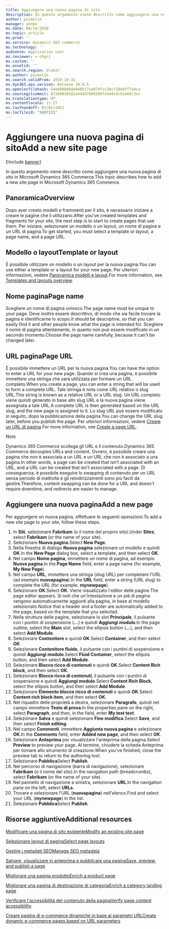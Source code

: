 ```yaml
---
title: Aggiungere una nuova pagina di sito
description: In questo argomento viene descritto come aggiungere una nuova pagina di sito in Microsoft Dynamics 365 Commerce.
author: psimolin
manager: annbe
ms.date: 04/14/2020
ms.topic: article
ms.prod: ''
ms.service: dynamics-365-commerce
ms.technology: ''
audience: Application user
ms.reviewer: v-chgri
ms.custom: ''
ms.assetid: ''
ms.search.region: Global
ms.author: psimolin
ms.search.validFrom: 2019-10-31
ms.dyn365.ops.version: Release 10.0.5
ms.openlocfilehash: 54e690b0dde048b17ce074fcc30cf20a9ff7a4ca
ms.sourcegitcommit: 872600103d2a444d78963867e5e0cdc62e68c3ec
ms.translationtype: HT
ms.contentlocale: it-IT
ms.lasthandoff: 02/01/2021
ms.locfileid: "5097131"
---
```

# <a name="add-a-new-site-page"></a><span data-ttu-id="6d4ff-103">Aggiungere una nuova pagina di sito</span><span class="sxs-lookup"><span data-stu-id="6d4ff-103">Add a new site page</span></span>


[!include [banner](includes/banner.md)]

<span data-ttu-id="6d4ff-104">In questo argomento viene descritto come aggiungere una nuova pagina di sito in Microsoft Dynamics 365 Commerce.</span><span class="sxs-lookup"><span data-stu-id="6d4ff-104">This topic describes how to add a new site page in Microsoft Dynamics 365 Commerce.</span></span>

## <a name="overview"></a><span data-ttu-id="6d4ff-105">Panoramica</span><span class="sxs-lookup"><span data-stu-id="6d4ff-105">Overview</span></span>

<span data-ttu-id="6d4ff-106">Dopo aver creato modelli e frammenti per il sito, è necessario iniziare a creare le pagine che li utilizzano.</span><span class="sxs-lookup"><span data-stu-id="6d4ff-106">After you've created templates and fragments for your site, the next step is to start to create pages that use them.</span></span> <span data-ttu-id="6d4ff-107">Per iniziare, selezionare un modello o un layout, un nome di pagina e un URL di pagina.</span><span class="sxs-lookup"><span data-stu-id="6d4ff-107">To get started, you must select a template or layout, a page name, and a page URL.</span></span>

## <a name="template-or-layout"></a><span data-ttu-id="6d4ff-108">Modello o layout</span><span class="sxs-lookup"><span data-stu-id="6d4ff-108">Template or layout</span></span>

<span data-ttu-id="6d4ff-109">È possibile utilizzare un modello o un layout per la nuova pagina.</span><span class="sxs-lookup"><span data-stu-id="6d4ff-109">You can use either a template or a layout for your new page.</span></span> <span data-ttu-id="6d4ff-110">Per ulteriori informazioni, vedere [Panoramica modelli e layout](templates-layouts-overview.md).</span><span class="sxs-lookup"><span data-stu-id="6d4ff-110">For more information, see [Templates and layouts overview](templates-layouts-overview.md).</span></span>

## <a name="page-name"></a><span data-ttu-id="6d4ff-111">Nome pagina</span><span class="sxs-lookup"><span data-stu-id="6d4ff-111">Page name</span></span>

<span data-ttu-id="6d4ff-112">Scegliere un nome di pagina univoco.</span><span class="sxs-lookup"><span data-stu-id="6d4ff-112">The page name must be unique to your page.</span></span> <span data-ttu-id="6d4ff-113">Deve inoltre essere descrittivo, di modo che sia facile trovare la pagina e identificarne lo scopo.</span><span class="sxs-lookup"><span data-stu-id="6d4ff-113">It should be descriptive, so that you can easily find it and other people know what the page is intended for.</span></span> <span data-ttu-id="6d4ff-114">Scegliere il nome di pagina attentamente, in quanto non può essere modificato in un secondo momento.</span><span class="sxs-lookup"><span data-stu-id="6d4ff-114">Choose the page name carefully, because it can't be changed later.</span></span>

## <a name="page-url"></a><span data-ttu-id="6d4ff-115">URL pagina</span><span class="sxs-lookup"><span data-stu-id="6d4ff-115">Page URL</span></span>

<span data-ttu-id="6d4ff-116">È possibile immettere un URL per la nuova pagina.</span><span class="sxs-lookup"><span data-stu-id="6d4ff-116">You can have the option to enter a URL for your new page.</span></span> <span data-ttu-id="6d4ff-117">Quando si crea una pagina, è possibile immettere una stringa che sarà utilizzata per formare un URL completo.</span><span class="sxs-lookup"><span data-stu-id="6d4ff-117">When you create a page, you can enter a string that will be used to form a complete URL.</span></span> <span data-ttu-id="6d4ff-118">Tale stringa è nota come URL relativo o slug URL.</span><span class="sxs-lookup"><span data-stu-id="6d4ff-118">This string is known as a relative URL or a URL slug.</span></span> <span data-ttu-id="6d4ff-119">Un URL completo viene quindi generato in base allo slug URL e la nuova pagina viene assegnata a tale URL.</span><span class="sxs-lookup"><span data-stu-id="6d4ff-119">A complete URL is then generated based on the URL slug, and the new page is assigned to it.</span></span> <span data-ttu-id="6d4ff-120">Lo slug URL può essere modificato in seguito, dopo la pubblicazione della pagina.</span><span class="sxs-lookup"><span data-stu-id="6d4ff-120">You can change the URL slug later, before you publish the page.</span></span> <span data-ttu-id="6d4ff-121">Per ulteriori informazioni, vedere [Creare un URL di pagina](create-page-URL.md).</span><span class="sxs-lookup"><span data-stu-id="6d4ff-121">For more information, see [Create a page URL](create-page-URL.md).</span></span>

> [!NOTE]
> <span data-ttu-id="6d4ff-122">Dynamics 365 Commerce scollega gli URL e il contenuto.</span><span class="sxs-lookup"><span data-stu-id="6d4ff-122">Dynamics 365 Commerce decouples URLs and content.</span></span> <span data-ttu-id="6d4ff-123">Ovvero, è possibile creare una pagina che non è associata a un URL e un URL che non è associato a una pagina.</span><span class="sxs-lookup"><span data-stu-id="6d4ff-123">In other words, a page can be created that isn't associated with an URL, and a URL can be created that isn't associated with a page.</span></span> <span data-ttu-id="6d4ff-124">Di conseguenza, è possibile eseguire lo swapping di contenuto per un URL senza periodo di inattività e gli reindirizzamenti sono più facili da gestire.</span><span class="sxs-lookup"><span data-stu-id="6d4ff-124">Therefore, content swapping can be done for a URL and doesn't require downtime, and redirects are easier to manage.</span></span>

## <a name="add-a-new-page"></a><span data-ttu-id="6d4ff-125">Aggiungere una nuova pagina</span><span class="sxs-lookup"><span data-stu-id="6d4ff-125">Add a new page</span></span>

<span data-ttu-id="6d4ff-126">Per aggiungere un nuova pagina, effettuare le seguenti operazioni.</span><span class="sxs-lookup"><span data-stu-id="6d4ff-126">To add a new site page to your site, follow these steps.</span></span>

1. <span data-ttu-id="6d4ff-127">In **Siti**, selezionare **Fabrikam** (o il nome del proprio sito).</span><span class="sxs-lookup"><span data-stu-id="6d4ff-127">Under **Sites**, select **Fabrikam** (or the name of your site).</span></span>
1. <span data-ttu-id="6d4ff-128">Selezionare **Nuova pagina**.</span><span class="sxs-lookup"><span data-stu-id="6d4ff-128">Select **New Page**.</span></span>
1. <span data-ttu-id="6d4ff-129">Nella finestra di dialogo **Nuova pagina** selezionare un modello e quindi **OK**.</span><span class="sxs-lookup"><span data-stu-id="6d4ff-129">In the **New Page** dialog box, select a template, and then select **OK**.</span></span>
1. <span data-ttu-id="6d4ff-130">Nel campo **Nome pagina**, immettere un nome di pagina, ad esempio **Nuova pagina**.</span><span class="sxs-lookup"><span data-stu-id="6d4ff-130">In the **Page Name** field, enter a page name (for example, **My New Page**).</span></span>
1. <span data-ttu-id="6d4ff-131">Nel campo **URL**, immettere una stringa (slug URL) per completare l'URL (ad esempio **nuovapagina**).</span><span class="sxs-lookup"><span data-stu-id="6d4ff-131">In the **URL** field, enter a string (URL slug) to complete the URL (for example, **mynewpage**).</span></span>
1. <span data-ttu-id="6d4ff-132">Selezionare **OK**.</span><span class="sxs-lookup"><span data-stu-id="6d4ff-132">Select **OK**.</span></span> <span data-ttu-id="6d4ff-133">Viene visualizzato l'editor delle pagine.</span><span class="sxs-lookup"><span data-stu-id="6d4ff-133">The page editor appears.</span></span> <span data-ttu-id="6d4ff-134">Si noti che un'intestazione e un piè di pagina vengono automaticamente aggiunti alla pagina, in base al modello selezionato.</span><span class="sxs-lookup"><span data-stu-id="6d4ff-134">Notice that a header and a footer are automatically added to the page, based on the template that you selected.</span></span>
1. <span data-ttu-id="6d4ff-135">Nella struttura delle pagine, selezionare lo slot **Principale**, il pulsante con i puntini di sospensione (**...**) e quindi **Aggiungi modulo**.</span><span class="sxs-lookup"><span data-stu-id="6d4ff-135">In the page outline, select the **Main** slot, select the ellipsis button (**...**), and then select **Add Module**.</span></span>
1. <span data-ttu-id="6d4ff-136">Selezionare **Contenitore** e quindi **OK**.</span><span class="sxs-lookup"><span data-stu-id="6d4ff-136">Select **Container**, and then select **OK**</span></span>
1. <span data-ttu-id="6d4ff-137">Selezionare **Contenitore fluido**, il pulsante con i puntini di sospensione e quindi **Aggiungi modulo**.</span><span class="sxs-lookup"><span data-stu-id="6d4ff-137">Select **Fluid Container**, select the ellipsis button, and then select **Add Module**.</span></span>
1. <span data-ttu-id="6d4ff-138">Selezionare **Blocco ricco di contenuti** e quindi **OK**.</span><span class="sxs-lookup"><span data-stu-id="6d4ff-138">Select **Content Rich block**, and then select **OK**.</span></span>
1. <span data-ttu-id="6d4ff-139">Selezionare **Blocco ricco di contenuti**, il pulsante con i puntini di sospensione e quindi **Aggiungi modulo**.</span><span class="sxs-lookup"><span data-stu-id="6d4ff-139">Select **Content Rich Block**, select the ellipsis button, and then select **Add Module**.</span></span>
1. <span data-ttu-id="6d4ff-140">Selezionare **Elemento blocco ricco di contenuti** e quindi **OK**.</span><span class="sxs-lookup"><span data-stu-id="6d4ff-140">Select **Content rich block item**, and then select **OK**.</span></span>
1. <span data-ttu-id="6d4ff-141">Nel riquadro delle proprietà a destra, selezionare **Paragrafo**, quindi nel campo immettere **Testo di prova**.</span><span class="sxs-lookup"><span data-stu-id="6d4ff-141">In the properties pane on the right, select **Paragraph**, and then, in the field, enter **My test text**.</span></span>
1. <span data-ttu-id="6d4ff-142">Selezionare **Salva** e quindi selezionare **Fine modifica**.</span><span class="sxs-lookup"><span data-stu-id="6d4ff-142">Select **Save**, and then select **Finish editing**.</span></span>
1. <span data-ttu-id="6d4ff-143">Nel campo **Commenti**, immettere **Aggiunta nuova pagina** e selezionare **OK**.</span><span class="sxs-lookup"><span data-stu-id="6d4ff-143">In the **Comments** field, enter **Added new page**, and then select **OK**.</span></span>
1. <span data-ttu-id="6d4ff-144">Selezionare **Anteprima** per visualizzare l'anteprima della pagina.</span><span class="sxs-lookup"><span data-stu-id="6d4ff-144">Select **Preview** to preview your page.</span></span> <span data-ttu-id="6d4ff-145">Al termine, chiudere la scheda Anteprima per tornare allo strumento di creazione.</span><span class="sxs-lookup"><span data-stu-id="6d4ff-145">When you've finished, close the preview tab to return to the authoring tool.</span></span>
1. <span data-ttu-id="6d4ff-146">Selezionare **Pubblica**</span><span class="sxs-lookup"><span data-stu-id="6d4ff-146">Select **Publish**.</span></span>
1. <span data-ttu-id="6d4ff-147">Nel percorso di navigazione (barra di navigazione), selezionare **Fabrikam** (o il nome del sito).</span><span class="sxs-lookup"><span data-stu-id="6d4ff-147">In the navigation path (breadcrumbs), select **Fabrikam** (or the name of your site).</span></span>
1. <span data-ttu-id="6d4ff-148">Nel pannello di navigazione a sinistra, selezionare **URL**.</span><span class="sxs-lookup"><span data-stu-id="6d4ff-148">In the navigation pane on the left, select **URLs**.</span></span>
1. <span data-ttu-id="6d4ff-149">Trovare e selezionare l'URL (**nuovapagina**) nell'elenco.</span><span class="sxs-lookup"><span data-stu-id="6d4ff-149">Find and select your URL (**mynewpage**) in the list.</span></span>
1. <span data-ttu-id="6d4ff-150">Selezionare **Pubblica**</span><span class="sxs-lookup"><span data-stu-id="6d4ff-150">Select **Publish**.</span></span>

## <a name="additional-resources"></a><span data-ttu-id="6d4ff-151">Risorse aggiuntive</span><span class="sxs-lookup"><span data-stu-id="6d4ff-151">Additional resources</span></span>

[<span data-ttu-id="6d4ff-152">Modificare una pagina di sito esistente</span><span class="sxs-lookup"><span data-stu-id="6d4ff-152">Modify an existing site page</span></span>](modify-existing-page.md)

[<span data-ttu-id="6d4ff-153">Selezionare layout di pagina</span><span class="sxs-lookup"><span data-stu-id="6d4ff-153">Select page layouts</span></span>](select-page-layouts.md)

[<span data-ttu-id="6d4ff-154">Gestire i metadati SEO</span><span class="sxs-lookup"><span data-stu-id="6d4ff-154">Manage SEO metadata</span></span>](manage-seo-metadata.md)

[<span data-ttu-id="6d4ff-155">Salvare, visualizzare in anteprima e pubblicare una pagina</span><span class="sxs-lookup"><span data-stu-id="6d4ff-155">Save, preview, and publish a page</span></span>](save-preview-publish-page.md)

[<span data-ttu-id="6d4ff-156">Migliorare una pagina prodotto</span><span class="sxs-lookup"><span data-stu-id="6d4ff-156">Enrich a product page</span></span>](enrich-product-page.md)

[<span data-ttu-id="6d4ff-157">Migliorare una pagina di destinazione di categoria</span><span class="sxs-lookup"><span data-stu-id="6d4ff-157">Enrich a category landing page</span></span>](enrich-category-page.md)

[<span data-ttu-id="6d4ff-158">Verificare l'accessibilità del contenuto della pagina</span><span class="sxs-lookup"><span data-stu-id="6d4ff-158">Verify page content accessibility</span></span>](verify-accessibility.md)

[<span data-ttu-id="6d4ff-159">Creare pagine di e-commerce dinamiche in base ai parametri URL</span><span class="sxs-lookup"><span data-stu-id="6d4ff-159">Create dynamic e-commerce pages based on URL parameters</span></span>](create-dynamic-pages.md)
